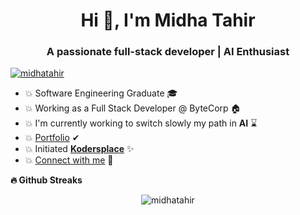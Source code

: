 <h1 align="center">Hi 👋, I'm Midha Tahir</h1>
<h3 align="center">A passionate full-stack developer | AI Enthusiast </h3>

<p align="left"> <a href="https://github.com/ryo-ma/github-profile-trophy"><img src="https://github-profile-trophy.vercel.app/?username=midhatahir" alt="midhatahir" /></a> </p>

- 💥 Software Engineering Graduate 🎓
- 💥 Working as a Full Stack Developer @ ByteCorp 🏠
- 💥 I'm currently working to switch slowly my path in **AI** ⌛
- 💥 [Portfolio](https://midhatahir.netlify.app/) ✔
- 💥 Initiated **[Kodersplace](https://www.facebook.com/kodersplace/)** ✨
- 💥 [Connect with me](https://linktr.ee/midhatahir) 🔗

<b>🔥 Github Streaks</b>
<p align="center"><img src="https://github-readme-streak-stats.herokuapp.com/?user=midhatahir&theme=black-ice&hide_border=true&stroke=0000&background=0D1117&ring=e05397&fire=e05397&currStreakLabel=e05397&bg_color=30,e96443,904e95&title_color=fff&text_color=fff" alt="midhatahir" /></p>
